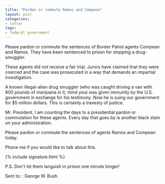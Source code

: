 ```yaml
---
title: "Pardon or commute Ramos and Compean"
layout: post
categories:
- letter
tags:
- federal government
---
```


Please pardon or commute the sentences of Border Patrol agents Compean and Ramos. They have been sentenced to prison for stopping a drug-smuggler.

These agents did not receive a fair trial. Jurors have claimed that they were coerced and the case was prosecuted in a way that demands an impartial investigation.

A known illegal-alien drug smuggler (who was caught driving a van with 800 pounds of marijuana in it, mind you) was given immunity by the U.S. government in exchange for his testimony. Now he is suing our government for $5 million dollars. This is certainly a travesty of justice.

Mr. President, I am counting the days to a presidential pardon or commutation for these agents. Every day that goes by is another black stain on your administration.

Please pardon or commute the sentences of agents Ramos and Compean today.

Phone me if you would like to talk about this.

{% include signature.html %}

P.S. Don't let them languish in prison one minute longer!

Sent to:
: George W. Bush
